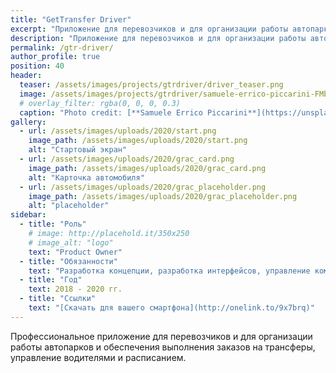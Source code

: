 ```yaml
---
title: "GetTransfer Driver"
excerpt: "Приложение для перевозчиков и для организации работы автопарков"
description: "Приложение для перевозчиков и для организации работы автопарков"
permalink: /gtr-driver/
author_profile: true
position: 40
header:
  teaser: /assets/images/projects/gtrdriver/driver_teaser.png
  image: /assets/images/projects/gtrdriver/samuele-errico-piccarini-FMbWFDiVRPs-unsplash.jpg
  # overlay_filter: rgba(0, 0, 0, 0.3)
  caption: "Photo credit: [**Samuele Errico Piccarini**](https://unsplash.com/@samuele_piccarini)"
gallery:
  - url: /assets/images/uploads/2020/start.png
    image_path: /assets/images/uploads/2020/start.png
    alt: "Стартовый экран"
  - url: /assets/images/uploads/2020/grac_card.png
    image_path: /assets/images/uploads/2020/grac_card.png
    alt: "Карточка автомобиля"
  - url: /assets/images/uploads/2020/grac_placeholder.png
    image_path: /assets/images/uploads/2020/grac_placeholder.png
    alt: "placeholder"
sidebar:
  - title: "Роль"
    # image: http://placehold.it/350x250
    # image_alt: "logo"
    text: "Product Owner"
  - title: "Обязанности"
    text: "Разработка концепции, разработка интерфейсов, управление командой"
  - title: "Год"
    text: 2018 - 2020 гг.
  - title: "Ссылки"
    text: "[Скачать для вашего смартфона](http://onelink.to/9x7brq)"
---
```


Профессиональное приложение для перевозчиков и для организации работы автопарков и обеспечения выполнения заказов на трансферы, управление водителями и расписанием.

<!-- //TODO: заменить картинки-->
<!-- {% include gallery caption="This is a half gallery layout example." %} -->
